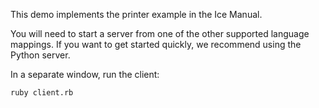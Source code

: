 This demo implements the printer example in the Ice Manual.

You will need to start a server from one of the other supported language
mappings. If you want to get started quickly, we recommend using the
Python server.

In a separate window, run the client:

```
ruby client.rb
```

